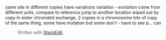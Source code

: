 same site in different copies have variations
variation - evolution
come from different units, compare to reference
jump to another location
wiped out by copy
In sister chromatid exchange, 2 copies in a chromosome
lots of copy of the same thing, some have mutation but some don't - have to see p...
can

> Written with [StackEdit](https://stackedit.io/).
<!--stackedit_data:
eyJoaXN0b3J5IjpbLTE2MzcxOTcxNjcsLTE4MDMzMTA2NjYsNz
MwOTk4MTE2XX0=
-->